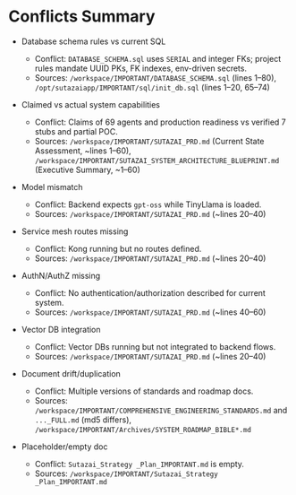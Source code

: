 # Conflicts Summary

- Database schema rules vs current SQL
  - Conflict: `DATABASE_SCHEMA.sql` uses `SERIAL` and integer FKs; project rules mandate UUID PKs, FK indexes, env-driven secrets.
  - Sources: `/workspace/IMPORTANT/DATABASE_SCHEMA.sql` (lines 1–80), `/opt/sutazaiapp/IMPORTANT/sql/init_db.sql` (lines 1–20, 65–74)

- Claimed vs actual system capabilities
  - Conflict: Claims of 69 agents and production readiness vs verified 7 stubs and partial POC.
  - Sources: `/workspace/IMPORTANT/SUTAZAI_PRD.md` (Current State Assessment, ~lines 1–60), `/workspace/IMPORTANT/SUTAZAI_SYSTEM_ARCHITECTURE_BLUEPRINT.md` (Executive Summary, ~1–60)

- Model mismatch
  - Conflict: Backend expects `gpt-oss` while TinyLlama is loaded.
  - Sources: `/workspace/IMPORTANT/SUTAZAI_PRD.md` (~lines 20–40)

- Service mesh routes missing
  - Conflict: Kong running but no routes defined.
  - Sources: `/workspace/IMPORTANT/SUTAZAI_PRD.md` (~lines 20–40)

- AuthN/AuthZ missing
  - Conflict: No authentication/authorization described for current system.
  - Sources: `/workspace/IMPORTANT/SUTAZAI_PRD.md` (~lines 40–60)

- Vector DB integration
  - Conflict: Vector DBs running but not integrated to backend flows.
  - Sources: `/workspace/IMPORTANT/SUTAZAI_PRD.md` (~lines 20–40)

- Document drift/duplication
  - Conflict: Multiple versions of standards and roadmap docs.
  - Sources: `/workspace/IMPORTANT/COMPREHENSIVE_ENGINEERING_STANDARDS.md` and `..._FULL.md` (md5 differs), `/workspace/IMPORTANT/Archives/SYSTEM_ROADMAP_BIBLE*.md`

- Placeholder/empty doc
  - Conflict: `Sutazai_Strategy _Plan_IMPORTANT.md` is empty.
  - Sources: `/workspace/IMPORTANT/Sutazai_Strategy _Plan_IMPORTANT.md`